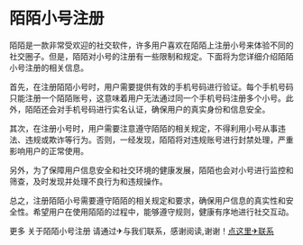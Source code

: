 # 陌陌小号注册

陌陌是一款非常受欢迎的社交软件，许多用户喜欢在陌陌上注册小号来体验不同的社交圈子。但是，陌陌对小号的注册有一些限制和规定。下面将为您详细介绍陌陌小号注册的相关信息。

首先，在注册陌陌小号时，用户需要提供有效的手机号码进行验证。每个手机号码只能注册一个陌陌账号，这意味着用户无法通过同一个手机号码注册多个小号。此外，陌陌还会对手机号码进行实名认证，确保用户的真实身份和信息安全。

其次，在注册小号时，用户需要注意遵守陌陌的相关规定，不得利用小号从事违法、违规或欺诈等行为。否则，一经发现，陌陌将对违规账号进行封禁处理，严重影响用户的正常使用。

另外，为了保障用户信息安全和社交环境的健康发展，陌陌也会对小号进行监控和筛查，及时发现并处理不良行为和违规操作。

总之，注册陌陌小号需要遵守陌陌的相关规定和要求，确保用户信息的真实性和安全性。希望用户在使用陌陌的过程中，能够遵守规则，健康有序地进行社交互动。

更多 关于陌陌小号注册 请通过✈与我们联系，感谢阅读,谢谢！[点这里✈联系](https://abc.k02.cc)